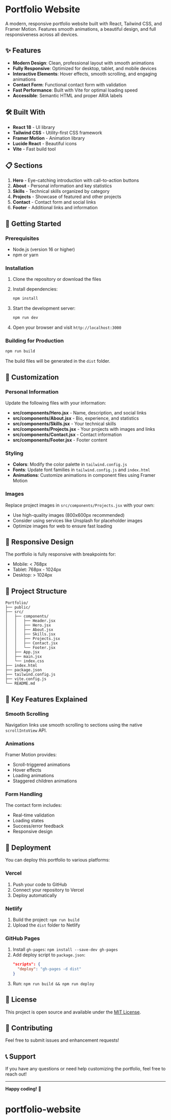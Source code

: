# Portfolio Website

A modern, responsive portfolio website built with React, Tailwind CSS, and Framer Motion. Features smooth animations, a beautiful design, and full responsiveness across all devices.

## ✨ Features

-   **Modern Design**: Clean, professional layout with smooth animations
-   **Fully Responsive**: Optimized for desktop, tablet, and mobile devices
-   **Interactive Elements**: Hover effects, smooth scrolling, and engaging animations
-   **Contact Form**: Functional contact form with validation
-   **Fast Performance**: Built with Vite for optimal loading speed
-   **Accessible**: Semantic HTML and proper ARIA labels

## 🛠️ Built With

-   **React 18** - UI library
-   **Tailwind CSS** - Utility-first CSS framework
-   **Framer Motion** - Animation library
-   **Lucide React** - Beautiful icons
-   **Vite** - Fast build tool

## 📋 Sections

1. **Hero** - Eye-catching introduction with call-to-action buttons
2. **About** - Personal information and key statistics
3. **Skills** - Technical skills organized by category
4. **Projects** - Showcase of featured and other projects
5. **Contact** - Contact form and social links
6. **Footer** - Additional links and information

## 🚀 Getting Started

### Prerequisites

-   Node.js (version 16 or higher)
-   npm or yarn

### Installation

1. Clone the repository or download the files
2. Install dependencies:

    ```bash
    npm install
    ```

3. Start the development server:

    ```bash
    npm run dev
    ```

4. Open your browser and visit `http://localhost:3000`

### Building for Production

```bash
npm run build
```

The build files will be generated in the `dist` folder.

## 🎨 Customization

### Personal Information

Update the following files with your information:

-   **src/components/Hero.jsx** - Name, description, and social links
-   **src/components/About.jsx** - Bio, experience, and statistics
-   **src/components/Skills.jsx** - Your technical skills
-   **src/components/Projects.jsx** - Your projects with images and links
-   **src/components/Contact.jsx** - Contact information
-   **src/components/Footer.jsx** - Footer content

### Styling

-   **Colors**: Modify the color palette in `tailwind.config.js`
-   **Fonts**: Update font families in `tailwind.config.js` and `index.html`
-   **Animations**: Customize animations in component files using Framer Motion

### Images

Replace project images in `src/components/Projects.jsx` with your own:

-   Use high-quality images (800x600px recommended)
-   Consider using services like Unsplash for placeholder images
-   Optimize images for web to ensure fast loading

## 📱 Responsive Design

The portfolio is fully responsive with breakpoints for:

-   Mobile: < 768px
-   Tablet: 768px - 1024px
-   Desktop: > 1024px

## 🔧 Project Structure

```
Portfolio/
├── public/
├── src/
│   ├── components/
│   │   ├── Header.jsx
│   │   ├── Hero.jsx
│   │   ├── About.jsx
│   │   ├── Skills.jsx
│   │   ├── Projects.jsx
│   │   ├── Contact.jsx
│   │   └── Footer.jsx
│   ├── App.jsx
│   ├── main.jsx
│   └── index.css
├── index.html
├── package.json
├── tailwind.config.js
├── vite.config.js
└── README.md
```

## 🌟 Key Features Explained

### Smooth Scrolling

Navigation links use smooth scrolling to sections using the native `scrollIntoView` API.

### Animations

Framer Motion provides:

-   Scroll-triggered animations
-   Hover effects
-   Loading animations
-   Staggered children animations

### Form Handling

The contact form includes:

-   Real-time validation
-   Loading states
-   Success/error feedback
-   Responsive design

## 🚀 Deployment

You can deploy this portfolio to various platforms:

### Vercel

1. Push your code to GitHub
2. Connect your repository to Vercel
3. Deploy automatically

### Netlify

1. Build the project: `npm run build`
2. Upload the `dist` folder to Netlify

### GitHub Pages

1. Install `gh-pages`: `npm install --save-dev gh-pages`
2. Add deploy script to `package.json`:
    ```json
    "scripts": {
      "deploy": "gh-pages -d dist"
    }
    ```
3. Run: `npm run build && npm run deploy`

## 📄 License

This project is open source and available under the [MIT License](LICENSE).

## 🤝 Contributing

Feel free to submit issues and enhancement requests!

## 📞 Support

If you have any questions or need help customizing the portfolio, feel free to reach out!

---

**Happy coding!** 🎉
# portfolio-website
